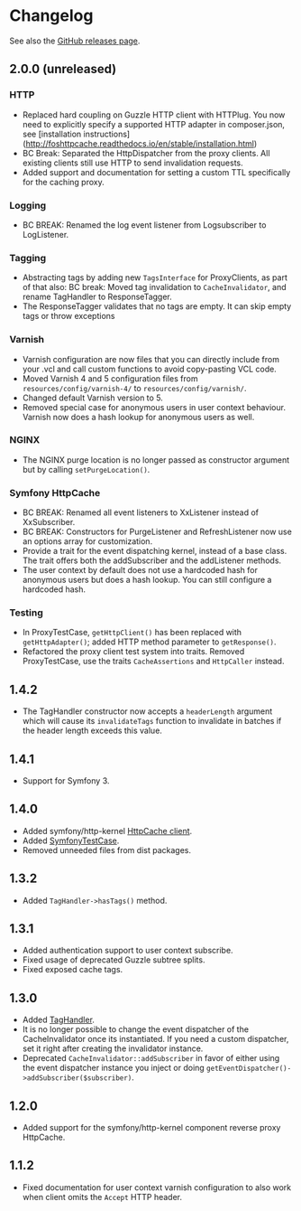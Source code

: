 Changelog
=========

See also the [GitHub releases page](https://github.com/FriendsOfSymfony/FOSHttpCache/releases).

2.0.0 (unreleased)
------------------

### HTTP

* Replaced hard coupling on Guzzle HTTP client with HTTPlug. You now need
  to explicitly specify a supported HTTP adapter in composer.json, see [installation instructions]
  (http://foshttpcache.readthedocs.io/en/stable/installation.html)
* BC Break: Separated the HttpDispatcher from the proxy clients. All existing
  clients still use HTTP to send invalidation requests.
* Added support and documentation for setting a custom TTL specifically for the
  caching proxy.

### Logging

* BC BREAK: Renamed the log event listener from Logsubscriber to LogListener.

### Tagging

* Abstracting tags by adding new `TagsInterface` for ProxyClients, as part of
  that also:
  BC break: Moved tag invalidation to `CacheInvalidator`, and rename TagHandler
  to ResponseTagger.
* The ResponseTagger validates that no tags are empty. It can skip empty tags
  or throw exceptions

### Varnish

* Varnish configuration are now files that you can directly include from your
  .vcl and call custom functions to avoid copy-pasting VCL code.
* Moved Varnish 4 and 5 configuration files from `resources/config/varnish-4/`
  to `resources/config/varnish/`.
* Changed default Varnish version to 5.
* Removed special case for anonymous users in user context behaviour. Varnish
  now does a hash lookup for anonymous users as well.

### NGINX

* The NGINX purge location is no longer passed as constructor argument but by
  calling `setPurgeLocation()`.

### Symfony HttpCache

* BC BREAK: Renamed all event listeners to XxListener instead of XxSubscriber.
* BC BREAK: Constructors for PurgeListener and RefreshListener now use an
  options array for customization.
* Provide a trait for the event dispatching kernel, instead of a base class.
  The trait offers both the addSubscriber and the addListener methods.
* The user context by default does not use a hardcoded hash for anonymous users
  but does a hash lookup. You can still configure a hardcoded hash.

### Testing

* In ProxyTestCase, `getHttpClient()` has been replaced with `getHttpAdapter()`;
  added HTTP method parameter to `getResponse()`.
* Refactored the proxy client test system into traits. Removed ProxyTestCase,
  use the traits `CacheAssertions` and `HttpCaller` instead.

1.4.2
-----

* The TagHandler constructor now accepts a ``headerLength`` argument which will
  cause its ``invalidateTags`` function to invalidate in batches if the header
  length exceeds this value.

1.4.1
-----

* Support for Symfony 3.

1.4.0
-----

* Added symfony/http-kernel [HttpCache client](http://foshttpcache.readthedocs.io/en/stable/proxy-clients.html#symfony-client).
* Added [SymfonyTestCase](http://foshttpcache.readthedocs.io/en/stable/testing-your-application.html#symfonytestcase).
* Removed unneeded files from dist packages.

1.3.2
-----

* Added `TagHandler->hasTags()` method.

1.3.1
-----

* Added authentication support to user context subscribe.
* Fixed usage of deprecated Guzzle subtree splits.
* Fixed exposed cache tags.

1.3.0
-----

* Added [TagHandler](http://foshttpcache.readthedocs.io/en/stable/invalidation-handlers.html#tag-handler).
* It is no longer possible to change the event dispatcher of the
  CacheInvalidator once its instantiated. If you need a custom dispatcher, set
  it right after creating the invalidator instance.
* Deprecated `CacheInvalidator::addSubscriber` in favor of either using the event
  dispatcher instance you inject or doing `getEventDispatcher()->addSubscriber($subscriber)`.

1.2.0
-----

* Added support for the symfony/http-kernel component reverse proxy HttpCache.

1.1.2
-----

* Fixed documentation for user context varnish configuration to also work when
  client omits the `Accept` HTTP header.
